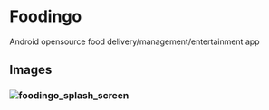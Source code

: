 # Foodingo
Android opensource food delivery/management/entertainment app
## Images
### ![foodingo_splash_screen](https://user-images.githubusercontent.com/13806493/96010266-3cd1da80-0e5f-11eb-9187-c45b0f03ab63.png)
